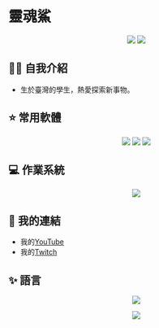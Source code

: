 <!--
**Howard20080703/Howard20080703** is a ✨ _special_ ✨ repository because its `README.md` (this file) appears on your GitHub profile.
-->

# 靈魂鯊

<p align="center">
  <img src="https://img.shields.io/badge/%E9%9D%88%E9%AD%82%E9%AF%8A-Youtube-FF0000.svg?logo=youtube&style=plastic">
  <img src="https://img.shields.io/badge/shark_9773-Discord-7289DA.svg?logo=discord&style=plastic">
</p>

## 👨‍💻 自我介紹
* 生於臺灣的學生，熱愛探索新事物。

## ⭐ 常用軟體
<p align="center">
  <img src="https://img.shields.io/badge/Adobe%20Premiere-9999FF.svg?logo=adobe-premiere-pro&style=plastic">
  <img src="https://img.shields.io/badge/Discord-5865F2.svg?logo=discord&style=plastic">
  <img src="https://img.shields.io/badge/Visual%20Studio%20Code-007ACC.svg?logo=visual-studio-code&style=plastic">
</p>

## 💻 作業系統
<p align="center">
  <img src="https://img.shields.io/badge/-Windows-0078D6.svg?logo=windows&style=plastic">
</p>

## 🔗 我的連結
- 我的[YouTube](https://www.youtube.com/@shark_9773)
- 我的[Twitch](https://www.twitch.tv/shark_9773)

## ✨ 語言
<p align="center">
  <img src="https://github-readme-stats.vercel.app/api?username=Howard20080703&show_icons=true&theme=radical">
</p>

<p align="center">
  <img src="https://github-readme-stats.vercel.app/api/top-langs/?username=Howard20080703&layout=compact">
</p>